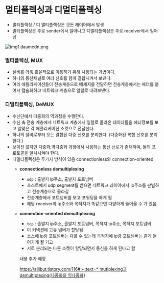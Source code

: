 # 멀티플렉싱과 디멀티플렉싱

- 멀티플렉싱 / 디 멀티플렉싱은 모든 레이어에서 발생
- 멀티플렉싱은 주로 sender에서 일어나고 디멀티플렉싱은 주로 receiver에서 일어남

![img1.daumcdn.png](https://user-images.githubusercontent.com/48792230/224099932-e939f167-888d-4a3b-a593-62e255928db5.png)

### **멀티플렉싱, MUX**

- 설비를 더욱 효율적으로 이용하기 위해 사용되는 기법이다.
- 하나의 통신채널로 여러 신호를 함께 결합시켜서 보낸다.
- 여러 애플리케이션들이 전송계층으로 메세지를 전달하면 전송계층에서는 헤더를 붙여서 캡슐화하고 네트워크 계층으로 일렬로 내려보낸다.

### **디멀티플렉싱, DeMUX**

- 수신단에서 다중화의 역과정을 수행한다.
- 수신 측 전송 계층에서 네트워크 계층에서 일렬로 올라온 데이터들을 헤더정보를 보고 알맞은 각 애플리케이션 소켓으로 전달한다.
- 하나의 설비로부터 오는 결합된 다중 신호를 분리한다. (다중화된 복합 신호를 분리한다.)
- 보이진 않지만 다중화,역다중화 과정에서 사용하는 통신 선로가 존재하며, 둘의 프로토콜을 일치시켜야 한다.
- 디멀티플렉싱은 두가지 방식이 있음 connectionless와 connection-oriented
    - **connectionless demultiplexing**
        - `udp` : 출발지 ip주소, 출발지 포트넘버
        - 호스트에서 udp segment를 받으면 네트워크 레이어에서 ip주소를 판별하고 전송계층으로 올라감
        - 전송계층에서 포트넘버를 보고 포워딩을 하게 됨
        - 해당 receiver의 ip주소와 목적지가 똑같으면 다양하게 들어올 수 가 있음
    - **connection-oriented demultiplexing**
        - `tcp` : 출발지 ip주소, 출발지 포트넘버, 목적지 ip주소, 목적지 포트넘버
        - 이 커넥션에 고유 넘버가 할당됨
        - 소스에 ip랑 포트넘버는 다를 수 있는데 목적지에 ip랑 포트넘버는 같게 들어가게 될 거고
        - 서로 분리되는 다른 소켓이 할당되면서 통신을 하게 된다고 함
        
        내용 추가 예정
        
        [https://alljbut.tistory.com/116#:~:text=* mutiplexing과 demultiplexing(다중화와 역다중화)](https://alljbut.tistory.com/116#:~:text=*%20mutiplexing%EA%B3%BC%20demultiplexing(%EB%8B%A4%EC%A4%91%ED%99%94%EC%99%80%20%EC%97%AD%EB%8B%A4%EC%A4%91%ED%99%94))
